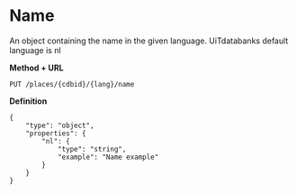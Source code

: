 ---
---

# Name

An object containing the name in the given language. UiTdatabanks default language is nl

**Method + URL**

```
PUT /places/{cdbid}/{lang}/name
```

**Definition**

```
{
    "type": "object",
    "properties": {
        "nl": {
            "type": "string",
            "example": "Name example"
        }
    }
}
```